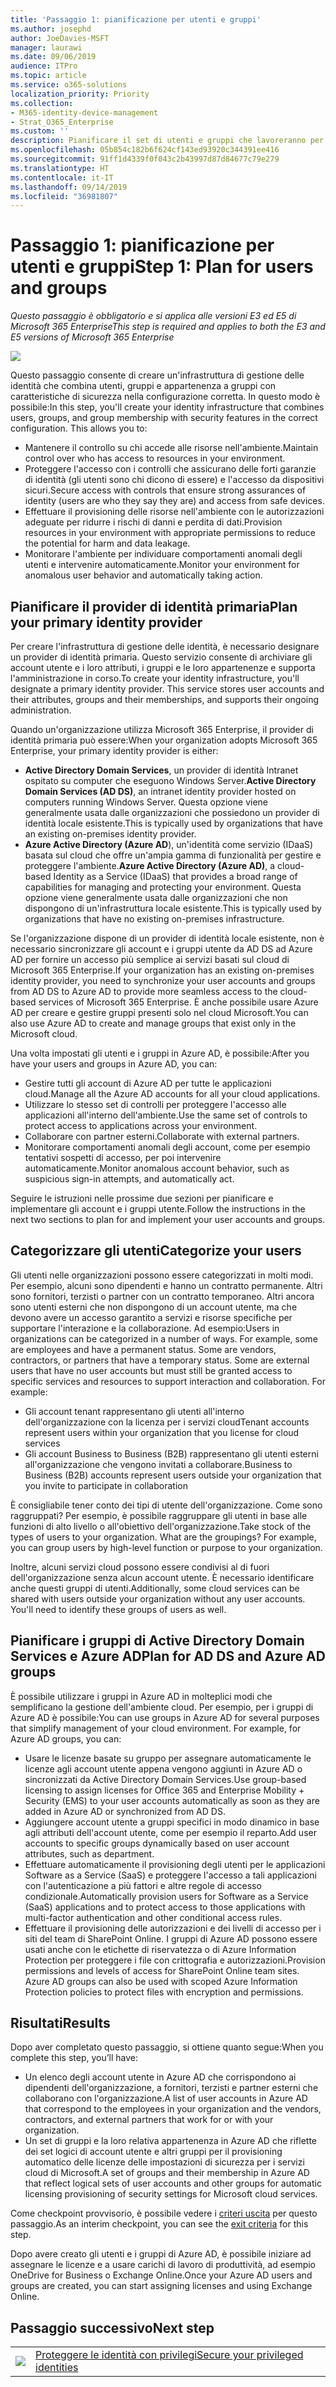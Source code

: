 ```yaml
---
title: 'Passaggio 1: pianificazione per utenti e gruppi'
ms.author: josephd
author: JoeDavies-MSFT
manager: laurawi
ms.date: 09/06/2019
audience: ITPro
ms.topic: article
ms.service: o365-solutions
localization_priority: Priority
ms.collection:
- M365-identity-device-management
- Strat_O365_Enterprise
ms.custom: ''
description: Pianificare il set di utenti e gruppi che lavoreranno per l'organizzazione.
ms.openlocfilehash: 05b854c182b6f624cf143ed93920c344391ee416
ms.sourcegitcommit: 91ff1d4339f0f043c2b43997d87d84677c79e279
ms.translationtype: HT
ms.contentlocale: it-IT
ms.lasthandoff: 09/14/2019
ms.locfileid: "36981807"
---
```

# <a name="step-1-plan-for-users-and-groups"></a><span data-ttu-id="89561-103">Passaggio 1: pianificazione per utenti e gruppi</span><span class="sxs-lookup"><span data-stu-id="89561-103">Step 1: Plan for users and groups</span></span>

<span data-ttu-id="89561-104">*Questo passaggio è obbligatorio e si applica alle versioni E3 ed E5 di Microsoft 365 Enterprise*</span><span class="sxs-lookup"><span data-stu-id="89561-104">*This step is required and applies to both the E3 and E5 versions of Microsoft 365 Enterprise*</span></span>

![](./media/deploy-foundation-infrastructure/identity_icon-small.png)

<span data-ttu-id="89561-p101">Questo passaggio consente di creare un'infrastruttura di gestione delle identità che combina utenti, gruppi e appartenenza a gruppi con caratteristiche di sicurezza nella configurazione corretta. In questo modo è possibile:</span><span class="sxs-lookup"><span data-stu-id="89561-p101">In this step, you'll create your identity infrastructure that combines users, groups, and group membership with security features in the correct configuration. This allows you to:</span></span>

- <span data-ttu-id="89561-107">Mantenere il controllo su chi accede alle risorse nell'ambiente.</span><span class="sxs-lookup"><span data-stu-id="89561-107">Maintain control over who has access to resources in your environment.</span></span>
- <span data-ttu-id="89561-108">Proteggere l'accesso con i controlli che assicurano delle forti garanzie di identità (gli utenti sono chi dicono di essere) e l'accesso da dispositivi sicuri.</span><span class="sxs-lookup"><span data-stu-id="89561-108">Secure access with controls that ensure strong assurances of identity (users are who they say they are) and access from safe devices.</span></span>
- <span data-ttu-id="89561-109">Effettuare il provisioning delle risorse nell'ambiente con le autorizzazioni adeguate per ridurre i rischi di danni e perdita di dati.</span><span class="sxs-lookup"><span data-stu-id="89561-109">Provision resources in your environment with appropriate permissions to reduce the potential for harm and data leakage.</span></span> 
- <span data-ttu-id="89561-110">Monitorare l'ambiente per individuare comportamenti anomali degli utenti e intervenire automaticamente.</span><span class="sxs-lookup"><span data-stu-id="89561-110">Monitor your environment for anomalous user behavior and automatically taking action.</span></span>

## <a name="plan-your-primary-identity-provider"></a><span data-ttu-id="89561-111">Pianificare il provider di identità primaria</span><span class="sxs-lookup"><span data-stu-id="89561-111">Plan your primary identity provider</span></span>

<span data-ttu-id="89561-p102">Per creare l'infrastruttura di gestione delle identità, è necessario designare un provider di identità primaria. Questo servizio consente di archiviare gli account utente e i loro attributi, i gruppi e le loro appartenenze e supporta l'amministrazione in corso.</span><span class="sxs-lookup"><span data-stu-id="89561-p102">To create your identity infrastructure, you'll designate a primary identity provider. This service stores user accounts and their attributes, groups and their memberships, and supports their ongoing administration.</span></span>

<span data-ttu-id="89561-114">Quando un'organizzazione utilizza Microsoft 365 Enterprise, il provider di identità primaria può essere:</span><span class="sxs-lookup"><span data-stu-id="89561-114">When your organization adopts Microsoft 365 Enterprise, your primary identity provider is either:</span></span>

- <span data-ttu-id="89561-115">**Active Directory Domain Services**, un provider di identità Intranet ospitato su computer che eseguono Windows Server.</span><span class="sxs-lookup"><span data-stu-id="89561-115">**Active Directory Domain Services (AD DS)**, an intranet identity provider hosted on computers running Windows Server.</span></span> <span data-ttu-id="89561-116">Questa opzione viene generalmente usata dalle organizzazioni che possiedono un provider di identità locale esistente.</span><span class="sxs-lookup"><span data-stu-id="89561-116">This is typically used by organizations that have an existing on-premises identity provider.</span></span>
- <span data-ttu-id="89561-117">**Azure Active Directory (Azure AD**), un'identità come servizio (IDaaS) basata sul cloud che offre un'ampia gamma di funzionalità per gestire e proteggere l'ambiente.</span><span class="sxs-lookup"><span data-stu-id="89561-117">**Azure Active Directory (Azure AD)**, a cloud-based Identity as a Service (IDaaS) that provides a broad range of capabilities for managing and protecting your environment.</span></span> <span data-ttu-id="89561-118">Questa opzione viene generalmente usata dalle organizzazioni che non dispongono di un'infrastruttura locale esistente.</span><span class="sxs-lookup"><span data-stu-id="89561-118">This is typically used by organizations that have no existing on-premises infrastructure.</span></span>

<span data-ttu-id="89561-119">Se l'organizzazione dispone di un provider di identità locale esistente, non è necessario sincronizzare gli account e i gruppi utente da AD DS ad Azure AD per fornire un accesso più semplice ai servizi basati sul cloud di Microsoft 365 Enterprise.</span><span class="sxs-lookup"><span data-stu-id="89561-119">If your organization has an existing on-premises identity provider, you need to synchronize your user accounts and groups from AD DS to Azure AD to provide more seamless access to the cloud-based services of Microsoft 365 Enterprise.</span></span> <span data-ttu-id="89561-120">È anche possibile usare Azure AD per creare e gestire gruppi presenti solo nel cloud Microsoft.</span><span class="sxs-lookup"><span data-stu-id="89561-120">You can also use Azure AD to create and manage groups that exist only in the Microsoft cloud.</span></span>

<span data-ttu-id="89561-121">Una volta impostati gli utenti e i gruppi in Azure AD, è possibile:</span><span class="sxs-lookup"><span data-stu-id="89561-121">After you have your users and groups in Azure AD, you can:</span></span>

- <span data-ttu-id="89561-122">Gestire tutti gli account di Azure AD per tutte le applicazioni cloud.</span><span class="sxs-lookup"><span data-stu-id="89561-122">Manage all the Azure AD accounts for all your cloud applications.</span></span> 
- <span data-ttu-id="89561-123">Utilizzare lo stesso set di controlli per proteggere l'accesso alle applicazioni all'interno dell'ambiente.</span><span class="sxs-lookup"><span data-stu-id="89561-123">Use the same set of controls to protect access to applications across your environment.</span></span>
- <span data-ttu-id="89561-124">Collaborare con partner esterni.</span><span class="sxs-lookup"><span data-stu-id="89561-124">Collaborate with external partners.</span></span>
- <span data-ttu-id="89561-125">Monitorare comportamenti anomali degli account, come per esempio tentativi sospetti di accesso, per poi intervenire automaticamente.</span><span class="sxs-lookup"><span data-stu-id="89561-125">Monitor anomalous account behavior, such as suspicious sign-in attempts, and automatically act.</span></span>

<span data-ttu-id="89561-126">Seguire le istruzioni nelle prossime due sezioni per pianificare e implementare gli account e i gruppi utente.</span><span class="sxs-lookup"><span data-stu-id="89561-126">Follow the instructions in the next two sections to plan for and implement your user accounts and groups.</span></span>

## <a name="categorize-your-users"></a><span data-ttu-id="89561-127">Categorizzare gli utenti</span><span class="sxs-lookup"><span data-stu-id="89561-127">Categorize your users</span></span>
<span data-ttu-id="89561-p106">Gli utenti nelle organizzazioni possono essere categorizzati in molti modi. Per esempio, alcuni sono dipendenti e hanno un contratto permanente. Altri sono fornitori, terzisti o partner con un contratto temporaneo. Altri ancora sono utenti esterni che non dispongono di un account utente, ma che devono avere un accesso garantito a servizi e risorse specifiche per supportare l'interazione e la collaborazione. Ad esempio:</span><span class="sxs-lookup"><span data-stu-id="89561-p106">Users in organizations can be categorized in a number of ways. For example, some are employees and have a permanent status. Some are vendors, contractors, or partners that have a temporary status. Some are external users that have no user accounts but must still be granted access to specific services and resources to support interaction and collaboration. For example:</span></span>

- <span data-ttu-id="89561-133">Gli account tenant rappresentano gli utenti all'interno dell'organizzazione con la licenza per i servizi cloud</span><span class="sxs-lookup"><span data-stu-id="89561-133">Tenant accounts represent users within your organization that you license for cloud services</span></span>
- <span data-ttu-id="89561-134">Gli account Business to Business (B2B) rappresentano gli utenti esterni all'organizzazione che vengono invitati a collaborare.</span><span class="sxs-lookup"><span data-stu-id="89561-134">Business to Business (B2B) accounts represent users outside your organization that you invite to participate in collaboration</span></span>

<span data-ttu-id="89561-p107">È consigliabile tener conto dei tipi di utente dell'organizzazione. Come sono raggruppati? Per esempio, è possibile raggruppare gli utenti in base alle funzioni di alto livello o all'obiettivo dell'organizzazione.</span><span class="sxs-lookup"><span data-stu-id="89561-p107">Take stock of the types of users to your organization. What are the groupings? For example, you can group users by high-level function or purpose to your organization.</span></span>

<span data-ttu-id="89561-p108">Inoltre, alcuni servizi cloud possono essere condivisi al di fuori dell'organizzazione senza alcun account utente. È necessario identificare anche questi gruppi di utenti.</span><span class="sxs-lookup"><span data-stu-id="89561-p108">Additionally, some cloud services can be shared with users outside your organization without any user accounts. You'll need to identify these groups of users as well.</span></span>

## <a name="plan-for-ad-ds-and-azure-ad-groups"></a><span data-ttu-id="89561-140">Pianificare i gruppi di Active Directory Domain Services e Azure AD</span><span class="sxs-lookup"><span data-stu-id="89561-140">Plan for AD DS and Azure AD groups</span></span>

<span data-ttu-id="89561-p109">È possibile utilizzare i gruppi in Azure AD in molteplici modi che semplificano la gestione dell'ambiente cloud. Per esempio, per i gruppi di Azure AD è possibile:</span><span class="sxs-lookup"><span data-stu-id="89561-p109">You can use groups in Azure AD for several purposes that simplify management of your cloud environment. For example, for Azure AD groups, you can:</span></span>

- <span data-ttu-id="89561-143">Usare le licenze basate su gruppo per assegnare automaticamente le licenze agli account utente appena vengono aggiunti in Azure AD o sincronizzati da Active Directory Domain Services.</span><span class="sxs-lookup"><span data-stu-id="89561-143">Use group-based licensing to assign licenses for Office 365 and Enterprise Mobility + Security (EMS) to your user accounts automatically as soon as they are added in Azure AD or synchronized from AD DS.</span></span> 
- <span data-ttu-id="89561-144">Aggiungere account utente a gruppi specifici in modo dinamico in base agli attributi dell'account utente, come per esempio il reparto.</span><span class="sxs-lookup"><span data-stu-id="89561-144">Add user accounts to specific groups dynamically based on user account attributes, such as department.</span></span>  
- <span data-ttu-id="89561-145">Effettuare automaticamente il provisioning degli utenti per le applicazioni Software as a Service (SaaS) e proteggere l'accesso a tali applicazioni con l'autenticazione a più fattori e altre regole di accesso condizionale.</span><span class="sxs-lookup"><span data-stu-id="89561-145">Automatically provision users for Software as a Service (SaaS) applications and to protect access to those applications with multi-factor authentication and other conditional access rules.</span></span>
- <span data-ttu-id="89561-p110">Effettuare il provisioning delle autorizzazioni e dei livelli di accesso per i siti del team di SharePoint Online. I gruppi di Azure AD possono essere usati anche con le etichette di riservatezza o di Azure Information Protection per proteggere i file con crittografia e autorizzazioni.</span><span class="sxs-lookup"><span data-stu-id="89561-p110">Provision permissions and levels of access for SharePoint Online team sites. Azure AD groups can also be used with scoped Azure Information Protection policies to protect files with encryption and permissions.</span></span> 

## <a name="results"></a><span data-ttu-id="89561-148">Risultati</span><span class="sxs-lookup"><span data-stu-id="89561-148">Results</span></span>

<span data-ttu-id="89561-149">Dopo aver completato questo passaggio, si ottiene quanto segue:</span><span class="sxs-lookup"><span data-stu-id="89561-149">When you complete this step, you’ll have:</span></span>

- <span data-ttu-id="89561-150">Un elenco degli account utente in Azure AD che corrispondono ai dipendenti dell'organizzazione, a fornitori, terzisti e partner esterni che collaborano con l'organizzazione.</span><span class="sxs-lookup"><span data-stu-id="89561-150">A list of user accounts in Azure AD that correspond to the employees in your organization and the vendors, contractors, and external partners that work for or with your organization.</span></span>
- <span data-ttu-id="89561-151">Un set di gruppi e la loro relativa appartenenza in Azure AD che riflette dei set logici di account utente e altri gruppi per il provisioning automatico delle licenze delle impostazioni di sicurezza per i servizi cloud di Microsoft.</span><span class="sxs-lookup"><span data-stu-id="89561-151">A set of groups and their membership in Azure AD that reflect logical sets of user accounts and other groups for automatic licensing provisioning of security settings for Microsoft cloud services.</span></span>

<span data-ttu-id="89561-152">Come checkpoint provvisorio, è possibile vedere i [criteri uscita](identity-exit-criteria.md#crit-identity-user-groups) per questo passaggio.</span><span class="sxs-lookup"><span data-stu-id="89561-152">As an interim checkpoint, you can see the [exit criteria](identity-exit-criteria.md#crit-identity-user-groups) for this step.</span></span>

<span data-ttu-id="89561-153">Dopo avere creato gli utenti e i gruppi di Azure AD, è possibile iniziare ad assegnare le licenze e a usare carichi di lavoro di produttività, ad esempio OneDrive for Business o Exchange Online.</span><span class="sxs-lookup"><span data-stu-id="89561-153">Once your Azure AD users and groups are created, you can start assigning licenses and using Exchange Online.</span></span>

## <a name="next-step"></a><span data-ttu-id="89561-154">Passaggio successivo</span><span class="sxs-lookup"><span data-stu-id="89561-154">Next step</span></span>

|||
|:-------|:-----|
|![](./media/stepnumbers/Step2.png)| [<span data-ttu-id="89561-155">Proteggere le identità con privilegi</span><span class="sxs-lookup"><span data-stu-id="89561-155">Secure your privileged identities</span></span>](identity-designate-protect-admin-accounts.md) |

